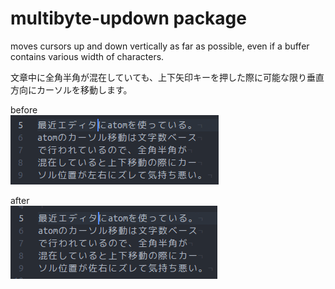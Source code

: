 # multibyte-updown package

moves cursors up and down vertically as far as possible, even if a buffer contains various width of characters.

文章中に全角半角が混在していても、上下矢印キーを押した際に可能な限り垂直方向にカーソルを移動します。

before  
![before](https://github.com/shspage/atom-multibyte-updown/blob/master/image/atom_cursor_before.gif)

after  
![before](https://github.com/shspage/atom-multibyte-updown/blob/master/image/atom_cursor_after.gif)
